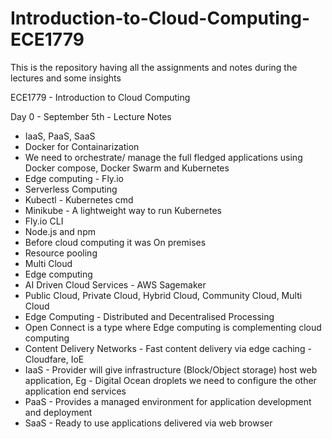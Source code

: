 # Introduction-to-Cloud-Computing-ECE1779
This is the repository having all the assignments and notes during the lectures and some insights

ECE1779 - Introduction to Cloud Computing 

Day 0 - September 5th - Lecture Notes

- IaaS, PaaS, SaaS
- Docker for Containarization 
- We need to orchestrate/ manage the full fledged applications using Docker compose, Docker Swarm and Kubernetes
- Edge computing - Fly.io
- Serverless Computing 
- Kubectl - Kubernetes cmd
- Minikube - A lightweight way to run Kubernetes
- Fly.io CLI
- Node.js and npm
- Before cloud computing it was On premises
- Resource pooling 
- Multi Cloud 
- Edge computing 
- AI Driven Cloud Services - AWS Sagemaker
- Public Cloud, Private Cloud, Hybrid Cloud, Community Cloud, Multi Cloud
- Edge Computing - Distributed and Decentralised Processing
- Open Connect is a type where Edge computing is complementing cloud computing
- Content Delivery Networks - Fast content delivery via edge caching - Cloudfare, IoE
- IaaS - Provider will give infrastructure (Block/Object storage) host web application, Eg - Digital Ocean droplets we need to configure the other application end services
- PaaS - Provides a managed environment for application development and deployment
- SaaS - Ready to use applications delivered via web browser
